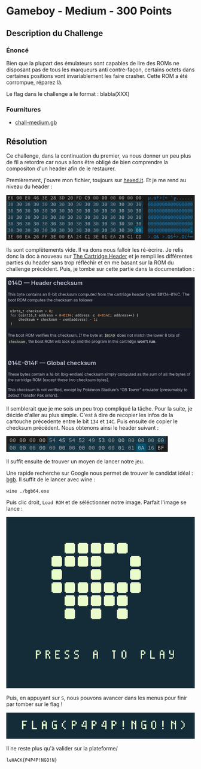 # Gameboy - Medium - 300 Points

## Description du Challenge

### Énoncé

Bien que la plupart des émulateurs sont capables de lire des ROMs ne disposant pas de tous les marqueurs anti contre-façon, certains octets dans certaines positions vont invariablement les faire crasher. Cette ROM a été corrompue, réparez là.

Le flag dans le challenge a le format : blabla(XXX)

### Fournitures

- [chall-medium.gb](./chall-medium.gb)

## Résolution

Ce challenge, dans la continuation du premier, va nous donner un peu plus de fil a retordre car nous allons être obligé de bien comprendre la compositon d'un header afin de le restaurer.

Premièrement, j'ouvre mon fichier, toujours sur [hexed.it](https://hexed.it). Et je me rend au niveau du header :

![headers](./headers.png)

Ils sont complètements vide. Il va dons nous falloir les ré-écrire. Je relis donc la doc à nouveau sur [The Cartridge Header](https://gbdev.io/pandocs/The_Cartridge_Header.html) et je rempli les différentes parties du header sans trop réfléchir et en me basant sur la ROM du challenge précédent. Puis, je tombe sur cette partie dans la documentation :

![checksum](./checksum.png)

Il semblerait que je me sois un peu trop compliqué la tâche. Pour la suite, je décide d'aller au plus simple. C'est à dire de recopier les infos de la cartouche précedente entre le bit `134` et `14C`. Puis ensuite de copier le checksum précédent. Nous obtenons ainsi le header suivant :

![header checksum](./header_checksum.png)

Il suffit ensuite de trouver un moyen de lancer notre jeu.

Une rapide recherche sur Google nous permet de trouver le candidat idéal : [bgb](https://bgb.bircd.org/). Il suffit de le lancer avec wine : 

```bash
wine ./bgb64.exe
```

Puis clic droit, `Load ROM` et de séléctionner notre image. Parfait l'image se lance :

![image](./game.png)

Puis, en appuyant sur `S`, nous pouvons avancer dans les menus pour finir par tomber sur le flag !

![flag](./flag.png)

Il ne reste plus qu'à valider sur la plateforme/

```txt
leHACK{P4P4P!NGO!N}
```
